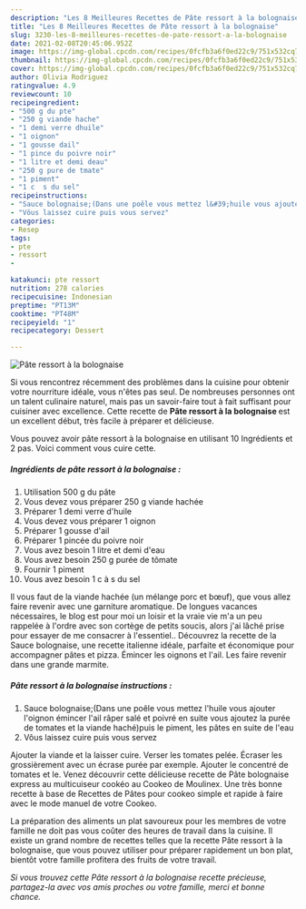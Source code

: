 ```yaml
---
description: "Les 8 Meilleures Recettes de Pâte ressort à la bolognaise"
title: "Les 8 Meilleures Recettes de Pâte ressort à la bolognaise"
slug: 3230-les-8-meilleures-recettes-de-pate-ressort-a-la-bolognaise
date: 2021-02-08T20:45:06.952Z
image: https://img-global.cpcdn.com/recipes/0fcfb3a6f0ed22c9/751x532cq70/pate-ressort-a-la-bolognaise-photo-principale-de-la-recette.jpg
thumbnail: https://img-global.cpcdn.com/recipes/0fcfb3a6f0ed22c9/751x532cq70/pate-ressort-a-la-bolognaise-photo-principale-de-la-recette.jpg
cover: https://img-global.cpcdn.com/recipes/0fcfb3a6f0ed22c9/751x532cq70/pate-ressort-a-la-bolognaise-photo-principale-de-la-recette.jpg
author: Olivia Rodriguez
ratingvalue: 4.9
reviewcount: 10
recipeingredient:
- "500 g du pte"
- "250 g viande hache"
- "1 demi verre dhuile"
- "1 oignon"
- "1 gousse dail"
- "1 pince du poivre noir"
- "1 litre et demi deau"
- "250 g pure de tmate"
- "1 piment"
- "1 c  s du sel"
recipeinstructions:
- "Sauce bolognaise;(Dans une poêle vous mettez l&#39;huile vous ajouter l&#39;oignon émincer l&#39;ail râper salé et poivré en suite vous ajoutez la purée de tomates et la viande haché)puis le piment, les pâtes en suite de l&#39;eau"
- "Vôus laissez cuire puis vous servez"
categories:
- Resep
tags:
- pte
- ressort
- 

katakunci: pte ressort  
nutrition: 278 calories
recipecuisine: Indonesian
preptime: "PT13M"
cooktime: "PT48M"
recipeyield: "1"
recipecategory: Dessert

---
```



![Pâte ressort à la bolognaise](https://img-global.cpcdn.com/recipes/0fcfb3a6f0ed22c9/751x532cq70/pate-ressort-a-la-bolognaise-photo-principale-de-la-recette.jpg)

Si vous rencontrez récemment des problèmes dans la cuisine pour obtenir votre nourriture idéale, vous n'êtes pas seul. De nombreuses personnes ont un talent culinaire naturel, mais pas un savoir-faire tout à fait suffisant pour cuisiner avec excellence. Cette recette de <strong> Pâte ressort à la bolognaise </strong> est un excellent début, très facile à préparer et délicieuse.

<!--inarticleads1-->

Vous pouvez avoir pâte ressort à la bolognaise en utilisant 10 Ingrédients et 2 pas. Voici comment vous cuire cette.

##### Ingrédients de pâte ressort à la bolognaise :

1. Utilisation 500 g du pâte
1. Vous devez vous préparer 250 g viande hachée
1. Préparer 1 demi verre d&#39;huile
1. Vous devez vous préparer 1 oignon
1. Préparer 1 gousse d&#39;ail
1. Préparer 1 pincée du poivre noir
1. Vous avez besoin 1 litre et demi d&#39;eau
1. Vous avez besoin 250 g purée de tômate
1. Fournir 1 piment
1. Vous avez besoin 1 c à s du sel


Il vous faut de la viande hachée (un mélange porc et bœuf), que vous allez faire revenir avec une garniture aromatique. De longues vacances nécessaires, le blog est pour moi un loisir et la vraie vie m&#39;a un peu rappelée à l&#39;ordre avec son cortège de petits soucis, alors j&#39;ai lâché prise pour essayer de me consacrer à l&#39;essentiel.. Découvrez la recette de la Sauce bolognaise, une recette italienne idéale, parfaite et économique pour accompagner pâtes et pizza. Émincer les oignons et l&#39;ail. Les faire revenir dans une grande marmite. 

<!--inarticleads2-->

##### Pâte ressort à la bolognaise instructions :

1. Sauce bolognaise;(Dans une poêle vous mettez l&#39;huile vous ajouter l&#39;oignon émincer l&#39;ail râper salé et poivré en suite vous ajoutez la purée de tomates et la viande haché)puis le piment, les pâtes en suite de l&#39;eau
1. Vôus laissez cuire puis vous servez


Ajouter la viande et la laisser cuire. Verser les tomates pelée. Écraser les grossièrement avec un écrase purée par exemple. Ajouter le concentré de tomates et le. Venez découvrir cette délicieuse recette de Pâte bolognaise express au multicuiseur cookéo au Cookeo de Moulinex. Une très bonne recette à base de Recettes de Pâtes pour cookeo simple et rapide à faire avec le mode manuel de votre Cookeo. 

<!--inarticleads1-->

<p>
La préparation des aliments un plat savoureux pour les membres de votre famille ne doit pas vous coûter des heures de travail dans la cuisine. Il existe un grand nombre de recettes telles que la recette Pâte ressort à la bolognaise, que vous pouvez utiliser pour préparer rapidement un bon plat, bientôt votre famille profitera des fruits de votre travail.
</p>

<p>
<i>Si vous trouvez cette Pâte ressort à la bolognaise recette précieuse, partagez-la avec vos amis proches ou votre famille, merci et bonne chance.</i>
</p>
